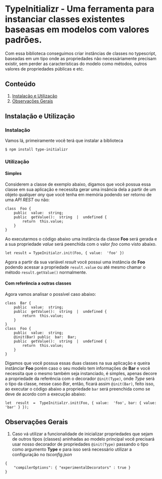 # TypeInitializr - Uma ferramenta para instanciar classes existentes baseasas em modelos com valores padrões.

Com essa biblioteca conseguimos criar instâncias de classes no typescript, baseadas em um tipo onde as propriedades não necessáriamente precisam existir, sem perder as características do modelo como métodos, outros valores de propriedades públicas e etc.

## Conteúdo

 1. [Instalação e Utilização](#instacalcao-e-configuracao)
 2. [Observações Gerais](#observacoes-gerais)

## <a name="instacalcao-e-configuracao"></a>Instalação e Utilização


### Instalação
Vamos lá, primeiramente você terá que instalar a biblioteca
```
$ npm install type-initializr
```

### Utilização

#### Simples
Considerem a classe de exemplo abaixo, digamos que você possua essa classe em sua aplicação  e necessita gerar uma insância dela a partir de um objeto qualquer *any* que você tenha em memória podendo ser retorno de uma  *API REST* ou não:
```
class  Foo {
	public  value:  string;
	public  getValue():  string  |  undefined {
		return  this.value;
	}
}
```
Ao executarmos o código abaixo uma instância da classe **Foo** será gerada e a sua propriedade *value* será peenchida com o valor *foo* como visto abaixo.
```
let result = TypeInitialzr.init(Foo, { value:  'foo' })
```
Agora a partir da sua variável *result* você possui uma instância de **Foo** podendo acessar a propriedade `result.value` ou até mesmo chamar o método `result.getValue()` normalmente.

#### Com referência a outras classes
Agora vamos analisar o possível caso abaixo: 
```
class  Bar {
	public  value:  string;
	public  getValue():  string  |  undefined {
		return  this.value;
	}
}
class  Foo {
	public  value:  string;
	@init(Bar) public  bar:  Bar;
	public  getValue():  string  |  undefined {
		return  this.value;
	}
}
```
Digamos que você possua essas duas classes na sua aplicação e queira instãnciar **Foo** porém caso o seu modelo tem informações de **Bar** e você necessita que o mesmo também seja instanciado, é simples, apenas decore a propriedade da referência com o decorador `@init(Type)`, onde *Type* será o tipo da classe, nesse caso *Bar*, então, ficará assim `@init(Bar)`, feito isso, ao executar o código abaixo a propriedade `bar` será preenchida como se deve de acordo com a execução abaixo:
```
let  result  =  TypeInitialzr.init(Foo, { value:  'foo', bar: { value:  'bar' } });
```

## <a name="observacoes-gerais"></a>Observações Gerais

 1. Caso vá utilizar a funcionalidade de inicializar propriedades que sejam de outros tipos (classes) aninhadas ao modelo principal você precisará usar nosso decorador de propriedades `@init(Type)` passando o tipo como argumento **Type** e para isso será necessário utilizar a configuração no *tsconfig.json*

```
{ 
	"compilerOptions": { "experimentalDecorators" : true }
}
```